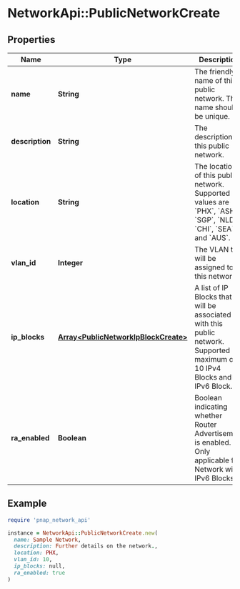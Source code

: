 # NetworkApi::PublicNetworkCreate

## Properties

| Name | Type | Description | Notes |
| ---- | ---- | ----------- | ----- |
| **name** | **String** | The friendly name of this public network. This name should be unique. |  |
| **description** | **String** | The description of this public network. | [optional] |
| **location** | **String** | The location of this public network. Supported values are &#x60;PHX&#x60;, &#x60;ASH&#x60;, &#x60;SGP&#x60;, &#x60;NLD&#x60;, &#x60;CHI&#x60;, &#x60;SEA&#x60; and &#x60;AUS&#x60;. |  |
| **vlan_id** | **Integer** | The VLAN that will be assigned to this network. | [optional] |
| **ip_blocks** | [**Array&lt;PublicNetworkIpBlockCreate&gt;**](PublicNetworkIpBlockCreate.md) | A list of IP Blocks that will be associated with this public network. Supported maximum of 10 IPv4 Blocks and 1 IPv6 Block. | [optional] |
| **ra_enabled** | **Boolean** | Boolean indicating whether Router Advertisement is enabled. Only applicable for Network with IPv6 Blocks. | [optional] |

## Example

```ruby
require 'pnap_network_api'

instance = NetworkApi::PublicNetworkCreate.new(
  name: Sample Network,
  description: Further details on the network.,
  location: PHX,
  vlan_id: 10,
  ip_blocks: null,
  ra_enabled: true
)
```


